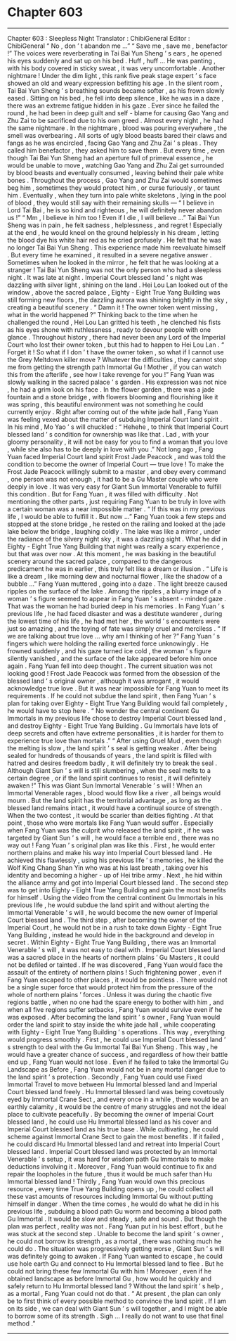 
# Chapter 603


---

Chapter 603 : Sleepless Night
Translator :
ChibiGeneral
Editor :
ChibiGeneral
“ No , don ’ t abandon me …”
“ Save me , save me , benefactor !”
The voices were reverberating in Tai Bai Yun Sheng ’ s ears , he opened his eyes suddenly and sat up on his bed .
Huff , huff …
He was panting , with his body covered in sticky sweat , it was very uncomfortable .
Another nightmare !
Under the dim light , this rank five peak stage expert ’ s face showed an old and weary expression befitting his age .
In the silent room , Tai Bai Yun Sheng ’ s breathing sounds became softer , as his frown slowly eased .
Sitting on his bed , he fell into deep silence , like he was in a daze , there was an extreme fatigue hidden in his gaze .
Ever since he failed the round , he had been in deep guilt and self - blame for causing Gao Yang and Zhu Zai to be sacrificed due to his own greed .
Almost every night , he had the same nightmare .
In the nightmare , blood was pouring everywhere , the smell was overbearing . All sorts of ugly blood beasts bared their claws and fangs as he was encircled , facing Gao Yang and Zhu Zai ’ s pleas .
They called him benefactor , they asked him to save them .
But every time , even though Tai Bai Yun Sheng had an aperture full of primeval essence , he would be unable to move , watching Gao Yang and Zhu Zai get surrounded by blood beasts and eventually consumed , leaving behind their pale white bones .
Throughout the process , Gao Yang and Zhu Zai would sometimes beg him , sometimes they would protect him , or curse furiously , or taunt him .
Eventually , when they turn into pale white skeletons , lying in the pool of blood , they would still say with their remaining skulls —
“ I believe in Lord Tai Bai , he is so kind and righteous , he will definitely never abandon us !”
“ Mm , I believe in him too ! Even if I die , I will believe …”
Tai Bai Yun Sheng was in pain , he felt sadness , helplessness , and regret !
Especially at the end , he would kneel on the ground helplessly in his dream , letting the blood dye his white hair red as he cried profusely .
He felt that he was no longer Tai Bai Yun Sheng .
This experience made him reevaluate himself .
But every time he examined , it resulted in a severe negative answer .
Sometimes when he looked in the mirror , he felt that he was looking at a stranger !
Tai Bai Yun Sheng was not the only person who had a sleepless night .
It was late at night .
Imperial Court blessed land ’ s night was dazzling with silver light , shining on the land .
Hei Lou Lan looked out of the window , above the sacred palace , Eighty - Eight True Yang Building was still forming new floors , the dazzling aurora was shining brightly in the sky , creating a beautiful scenery .
“ Damn it ! The owner token went missing , what in the world happened ?” Thinking back to the time when he challenged the round , Hei Lou Lan gritted his teeth , he clenched his fists as his eyes shone with ruthlessness , ready to devour people with one glance .
Throughout history , there had never been any Lord of the Imperial Court who lost their owner token , but this had to happen to Hei Lou Lan .
“ Forget it ! So what if I don ’ t have the owner token , so what if I cannot use the Grey Meltdown killer move ? Whatever the difficulties , they cannot stop me from getting the strength path Immortal Gu ! Mother , if you can watch this from the afterlife , see how I take revenge for you !”
Fang Yuan was slowly walking in the sacred palace ’ s garden .
His expression was not nice , he had a grim look on his face .
In the flower garden , there was a jade fountain and a stone bridge , with flowers blooming and flourishing like it was spring , this beautiful environment was not something he could currently enjoy .
Right after coming out of the white jade hall , Fang Yuan was feeling vexed about the matter of subduing Imperial Court land spirit .
In his mind , Mo Yao ’ s will chuckled : “ Hehehe , to think that Imperial Court blessed land ’ s condition for ownership was like that . Lad , with your gloomy personality , it will not be easy for you to find a woman that you love , while she also has to be deeply in love with you .”
Not long ago , Fang Yuan faced Imperial Court land spirit Frost Jade Peacock , and was told the condition to become the owner of Imperial Court — true love !
To make the Frost Jade Peacock willingly submit to a master , and obey every command , one person was not enough , it had to be a Gu Master couple who were deeply in love .
It was very easy for Giant Sun Immortal Venerable to fulfill this condition .
But for Fang Yuan , it was filled with difficulty .
Not mentioning the other parts , just requiring Fang Yuan to be truly in love with a certain woman was a near impossible matter .
“ If this was in my previous life , I would be able to fulfill it . But now …” Fang Yuan took a few steps and stopped at the stone bridge , he rested on the railing and looked at the jade lake below the bridge , laughing coldly .
The lake was like a mirror , under the radiance of the silvery night sky , it was a dazzling sight .
What he did in Eighty - Eight True Yang Building that night was really a scary experience , but that was over now .
At this moment , he was basking in the beautiful scenery around the sacred palace , compared to the dangerous predicament he was in earlier , this truly felt like a dream or illusion .
“ Life is like a dream , like morning dew and nocturnal flower , like the shadow of a bubble …” Fang Yuan muttered , going into a daze .
The light breeze caused ripples on the surface of the lake .
Among the ripples , a blurry image of a woman ’ s figure seemed to appear in Fang Yuan ’ s absent - minded gaze .
That was the woman he had buried deep in his memories .
In Fang Yuan ’ s previous life , he had faced disaster and was a destitute wanderer , during the lowest time of his life , he had met her , the world ’ s encounters were just so amazing , and the toying of fate was simply cruel and merciless .
“ If we are talking about true love … why am I thinking of her ?” Fang Yuan ’ s fingers which were holding the railing exerted force unknowingly .
He frowned suddenly , and his gaze turned ice cold , the woman ’ s figure silently vanished , and the surface of the lake appeared before him once again .
Fang Yuan fell into deep thought .
The current situation was not looking good !
Frost Jade Peacock was formed from the obsession of the blessed land ’ s original owner , although it was arrogant , it would acknowledge true love .
But it was near impossible for Fang Yuan to meet its requirements .
If he could not subdue the land spirit , then Fang Yuan ’ s plan for taking over Eighty - Eight True Yang Building would fail completely , he would have to stop here .
“ No wonder the central continent Gu Immortals in my previous life chose to destroy Imperial Court blessed land , and destroy Eighty - Eight True Yang Building . Gu Immortals have lots of deep secrets and often have extreme personalities , it is harder for them to experience true love than mortals .”
“ After using Gruel Mud , even though the melting is slow , the land spirit ’ s seal is getting weaker . After being sealed for hundreds of thousands of years , the land spirit is filled with hatred and desires freedom badly , it will definitely try to break the seal . Although Giant Sun ’ s will is still slumbering , when the seal melts to a certain degree , or if the land spirit continues to resist , it will definitely awaken !”
This was Giant Sun Immortal Venerable ’ s will !
When an Immortal Venerable rages , blood would flow like a river , all beings would mourn . But the land spirit has the territorial advantage , as long as the blessed land remains intact , it would have a continual source of strength .
When the two contest , it would be scarier than deities fighting . At that point , those who were mortals like Fang Yuan would suffer .
Especially when Fang Yuan was the culprit who released the land spirit , if he was targeted by Giant Sun ’ s will , he would face a terrible end , there was no way out !
Fang Yuan ’ s original plan was like this .
First , he would enter northern plains and make his way into Imperial Court blessed land .
He achieved this flawlessly , using his previous life ’ s memories , he killed the Wolf King Chang Shan Yin who was at his last breath , taking over his identity and becoming a higher - up of Hei tribe army . Next , he hid within the alliance army and got into Imperial Court blessed land .
The second step was to get into Eighty - Eight True Yang Building and gain the most benefits for himself . Using the video from the central continent Gu Immortals in his previous life , he would subdue the land spirit and without alerting the Immortal Venerable ’ s will , he would become the new owner of Imperial Court blessed land .
The third step , after becoming the owner of the Imperial Court , he would not be in a rush to take down Eighty - Eight True Yang Building , instead he would hide in the background and develop in secret .
Within Eighty - Eight True Yang Building , there was an Immortal Venerable ’ s will , it was not easy to deal with . Imperial Court blessed land was a sacred place in the hearts of northern plains ’ Gu Masters , it could not be defiled or tainted .
If he was discovered , Fang Yuan would face the assault of the entirety of northern plains !
Such frightening power , even if Fang Yuan escaped to other places , it would be pointless . There would not be a single super force that would protect him from the pressure of the whole of northern plains ’ forces .
Unless it was during the chaotic five regions battle , when no one had the spare energy to bother with him , and when all five regions suffer setbacks , Fang Yuan would survive even if he was exposed .
After becoming the land spirit ’ s owner , Fang Yuan would order the land spirit to stay inside the white jade hall , while cooperating with Eighty - Eight True Yang Building ’ s operations .
This way , everything would progress smoothly .
First , he could use Imperial Court blessed land ’ s strength to deal with the Gu Immortal Tai Bai Yun Sheng . This way , he would have a greater chance of success , and regardless of how their battle end up , Fang Yuan would not lose . Even if he failed to take the Immortal Gu Landscape as Before , Fang Yuan would not be in any mortal danger due to the land spirit ’ s protection .
Secondly , Fang Yuan could use Fixed Immortal Travel to move between Hu Immortal blessed land and Imperial Court blessed land freely . Hu Immortal blessed land was being covetously eyed by Immortal Crane Sect , and every once in a while , there would be an earthly calamity , it would be the centre of many struggles and not the ideal place to cultivate peacefully .
By becoming the owner of Imperial Court blessed land , he could use Hu Immortal blessed land as his cover and Imperial Court blessed land as his true base . While cultivating , he could scheme against Immortal Crane Sect to gain the most benefits . If it failed , he could discard Hu Immortal blessed land and retreat into Imperial Court blessed land .
Imperial Court blessed land was protected by an Immortal Venerable ’ s setup , it was hard for wisdom path Gu Immortals to make deductions involving it . Moreover , Fang Yuan would continue to fix and repair the loopholes in the future , thus it would be much safer than Hu Immortal blessed land !
Thirdly , Fang Yuan would own this precious resource , every time True Yang Building opens up , he could collect all these vast amounts of resources including Immortal Gu without putting himself in danger . When the time comes , he would do what he did in his previous life , subduing a blood path Gu worm and becoming a blood path Gu Immortal . It would be slow and steady , safe and sound .
But though the plan was perfect , reality was not .
Fang Yuan put in his best effort , but he was stuck at the second step .
Unable to become the land spirit ’ s owner , he could not borrow its strength , as a mortal , there was nothing much he could do .
The situation was progressively getting worse , Giant Sun ’ s will was definitely going to awaken . If Fang Yuan wanted to escape , he could use hole earth Gu and connect to Hu Immortal blessed land to flee . But he could not bring these few Immortal Gu with him !
Moreover , even if he obtained landscape as before Immortal Gu , how would he quickly and safely return to Hu Immortal blessed land ?
Without the land spirit ’ s help , as a mortal , Fang Yuan could not do that .
“ At present , the plan can only be to first think of every possible method to convince the land spirit . If I am on its side , we can deal with Giant Sun ’ s will together , and I might be able to borrow some of its strength . Sigh … I really do not want to use that final method .”

---

